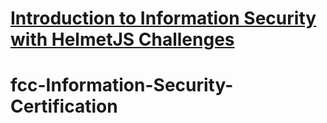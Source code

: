 # [Introduction to Information Security with HelmetJS Challenges](https://www.freecodecamp.org/learn/information-security/information-security-with-helmetjs/)
# fcc-Information-Security-Certification
